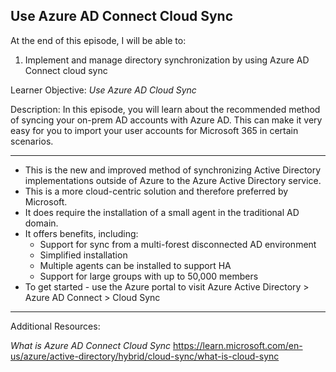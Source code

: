 ## Use Azure AD Connect Cloud Sync
At the end of this episode, I will be able to:    

1. Implement and manage directory synchronization by using Azure AD Connect cloud sync

Learner Objective: *Use Azure AD Cloud Sync*    

Description: In this episode, you will learn about the recommended method of syncing your on-prem AD accounts with Azure AD. This can make it very easy for you to import your user accounts for Microsoft 365 in certain scenarios. 

--------  

* This is the new and improved method of synchronizing Active Directory implementations outside of Azure to the Azure Active Directory service. 
* This is a more cloud-centric solution and therefore preferred by Microsoft. 
* It does require the installation of a small agent in the traditional AD domain. 
* It offers benefits, including:
	- Support for sync from a multi-forest disconnected AD environment 
	- Simplified installation 
	- Multiple agents can be installed to support HA
	- Support for large groups with up to 50,000 members 
* To get started - use the Azure portal to visit Azure Active Directory > Azure AD Connect > Cloud Sync

-----------

Additional Resources:

*What is Azure AD Connect Cloud Sync*
https://learn.microsoft.com/en-us/azure/active-directory/hybrid/cloud-sync/what-is-cloud-sync